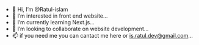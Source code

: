 - 👋 Hi, I’m @Ratul-islam
- 👀 I’m interested in front end website...
- 🌱 I’m currently learning Next.js...
- 💞️ I’m looking to collaborate on website development...
- 📫 if you need me you can cantact me here or is.ratul.dev@gmail.com...

<!---

Hi there, fellow coders wUw.

--->
